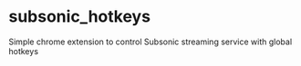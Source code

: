 subsonic_hotkeys
================
Simple chrome extension to control Subsonic streaming service with global hotkeys
